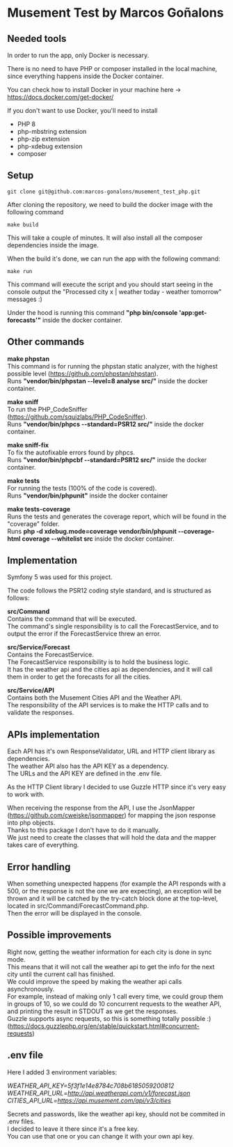 # Musement Test by Marcos Goñalons

## Needed tools
In order to run the app, only Docker is necessary.

There is no need to have PHP or composer installed in the local machine, since everything happens inside the Docker container.

You can check how to install Docker in your machine here -> https://docs.docker.com/get-docker/

If you don't want to use Docker, you'll need to install  
- PHP 8 
- php-mbstring extension
- php-zip extension
- php-xdebug extension
- composer

## Setup
```
git clone git@github.com:marcos-gonalons/musement_test_php.git
```
After cloning the repository, we need to build the docker image with the following command

```
make build
```

This will take a couple of minutes. It will also install all the composer dependencies inside the image.

When the build it's done, we can run the app with the following command:
```
make run
```

This command will execute the script and you should start seeing in the console output the "Processed city x | weather today - weather tomorrow" messages :)  

Under the hood is running this command **"php bin/console 'app:get-forecasts'"** inside the docker container.


## Other commands

**make phpstan**  
This command is for running the phpstan static analyzer, with the highest possible level (https://github.com/phpstan/phpstan).  
Runs **"vendor/bin/phpstan --level=8 analyse src/"** inside the docker container.

  
**make sniff**  
To run the PHP_CodeSniffer (https://github.com/squizlabs/PHP_CodeSniffer).  
Runs **"vendor/bin/phpcs --standard=PSR12 src/"** inside the docker container.

**make sniff-fix**  
To fix the autofixable errors found by phpcs.  
Runs **"vendor/bin/phpcbf --standard=PSR12 src/"** inside the docker container.

**make tests**  
For running the tests (100% of the code is covered).  
Runs **"vendor/bin/phpunit"** inside the docker container


**make tests-coverage**  
Runs the tests and generates the coverage report, which will be found in the "coverage" folder.  
Runs **php -d xdebug.mode=coverage vendor/bin/phpunit --coverage-html coverage --whitelist src** inside the docker container.


## Implementation
Symfony 5 was used for this project.  

The code follows the PSR12 coding style standard, and is structured as follows:  


**src/Command**  
Contains the command that will be executed.  
The command's single responsibility is to call the ForecastService, and to output the error if
the ForecastService threw an error.  

**src/Service/Forecast**  
Contains the ForecastService.  
The ForecastService responsibility is to hold the business logic.  
It has the weather api and the cities api as dependencies, and it will call them in order to get the forecasts for all the cities.  


**src/Service/API**  
Contains both the Musement Cities API and the Weather API.  
The responsibility of the API services is to make the HTTP calls and to validate the responses.

## APIs implementation
Each API has it's own ResponseValidator, URL and HTTP client library as dependencies.  
The weather API also has the API KEY as a dependency.  
The URLs and the API KEY are defined in the .env file.

As the HTTP Client library I decided to use Guzzle HTTP since it's very easy to work with.  

When receiving the response from the API, I use the JsonMapper (https://github.com/cweiske/jsonmapper) for mapping the json response into php objects.  
Thanks to this package I don't have to do it manually.  
We just need to create the classes that will hold the data and the mapper takes care of everything.


## Error handling
When something unexpected happens (for example the API responds with a 500, or the response is not the one we are expecting), an exception will be thrown and it will be catched by the try-catch block done at the top-level, located in src/Command/ForecastCommand.php.  
Then the error will be displayed in the console.



## Possible improvements
Right now, getting the weather information for each city is done in sync mode.  
This means that it will not call the weather api to get the info for the next city until the current call has finished.  
We could improve the speed by making the weather api calls asynchronously.  
For example, instead of making only 1 call every time, we could group them in groups of 10, so we could do 10 concurrent requests to the weather API, and printing the result in STDOUT as we get the responses.  
Guzzle supports async requests, so this is something totally possible :) (https://docs.guzzlephp.org/en/stable/quickstart.html#concurrent-requests)



## .env file
Here I added 3 environment variables:  

*WEATHER_API_KEY=5f3f1e14e8784c708b6185059200812*
*WEATHER_API_URL=http://api.weatherapi.com/v1/forecast.json*  
*CITIES_API_URL=https://api.musement.com/api/v3/cities*  

Secrets and passwords, like the weather api key, should not be commited in .env files.  
I decided to leave it there since it's a free key.  
You can use that one or you can change it with your own api key.
